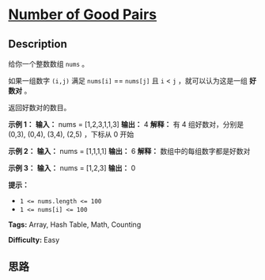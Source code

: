 # [Number of Good Pairs][title]

## Description

给你一个整数数组 `nums` 。

如果一组数字 `(i,j)` 满足 `nums[i]` == `nums[j]` 且 `i` < `j` ，就可以认为这是一组 **好数对** 。

返回好数对的数目。



**示例 1：**
            **输入：** nums = [1,2,3,1,1,3]    **输出：** 4    **解释：** 有 4 组好数对，分别是 (0,3), (0,4), (3,4), (2,5) ，下标从 0 开始    

**示例 2：**
            **输入：** nums = [1,1,1,1]    **输出：** 6    **解释：** 数组中的每组数字都是好数对

**示例 3：**
            **输入：** nums = [1,2,3]    **输出：** 0    



**提示：**

  * `1 <= nums.length <= 100`
  * `1 <= nums[i] <= 100`


**Tags:** Array, Hash Table, Math, Counting

**Difficulty:** Easy

## 思路

[title]: https://leetcode-cn.com/problems/number-of-good-pairs
